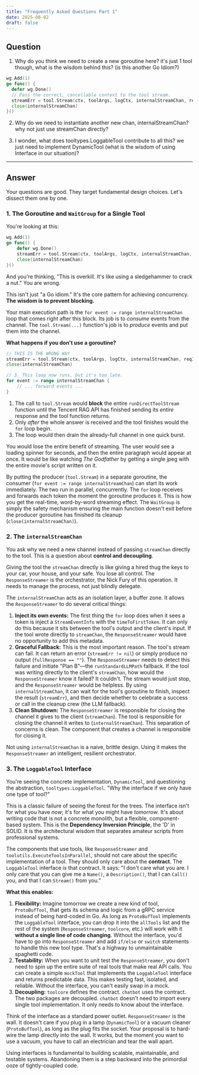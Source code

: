 ```yaml
---
title: "Frequently Asked Questions Part 1"
date: 2025-08-02
draft: false
---
```


## Question

1. Why do you think we need to create a new goroutine here? it's just 1 tool though, what is the wisdom behind this? (is this another Go Idiom?)

```Go
wg.Add(1)
go func() {
  defer wg.Done()
  // Pass the correct, cancellable context to the tool stream.
  streamErr = tool.Stream(ctx, toolArgs, logCtx, internalStreamChan, reqID)
  close(internalStreamChan)
}()
```

2. Why do we need to instantiate another new chan, internalStreamChan? why not just use streamChan directly?

3. I wonder, what does tooltypes.LoggableTool contribute to all this? we just need to implement DynamicTool (what is the wisdom of using Interface in our situation)?

---

## Answer

Your questions are good. They target fundamental design choices. Let's dissect them one by one.

### 1. The Goroutine and `WaitGroup` for a Single Tool

You're looking at this:

```go
wg.Add(1)
go func() {
    defer wg.Done()
    streamErr = tool.Stream(ctx, toolArgs, logCtx, internalStreamChan, reqID)
    close(internalStreamChan)
}()
```

And you're thinking, "This is overkill. It's like using a sledgehammer to crack a nut." You are wrong.

This isn't just "a Go idiom." It's the core pattern for achieving concurrency. **The wisdom is to prevent blocking.**

Your main execution path is the `for event := range internalStreamChan` loop that comes right after this block. Its job is to *consume* events from the channel. The `tool.Stream(...)` function's job is to *produce* events and put them into the channel.

**What happens if you don't use a goroutine?**

```go
// THIS IS THE WRONG WAY
streamErr = tool.Stream(ctx, toolArgs, logCtx, internalStreamChan, reqID) // 1. This call blocks
close(internalStreamChan)                                                // 2. This runs after the tool is completely finished

// 3. This loop now runs, but it's too late.
for event := range internalStreamChan {
    // ... forward events ...
}
```

1.  The call to `tool.Stream` would **block** the entire `runDirectToolStream` function until the Tencent RAG API has finished sending its *entire* response and the tool function returns.
2.  Only *after* the whole answer is received and the tool finishes would the `for` loop begin.
3.  The loop would then drain the already-full channel in one quick burst.

You would lose the entire benefit of streaming. The user would see a loading spinner for seconds, and then the entire paragraph would appear at once. It would be like watching *The Godfather* by getting a single jpeg with the entire movie's script written on it.

By putting the producer (`tool.Stream`) in a separate goroutine, the consumer (`for event := range internalStreamChan`) can start its work immediately. The two run in parallel, concurrently. The `for` loop receives and forwards each token the moment the goroutine produces it. This is how you get the real-time, word-by-word streaming effect. The `WaitGroup` is simply the safety mechanism ensuring the main function doesn't exit before the producer goroutine has finished its cleanup (`close(internalStreamChan)`).

### 2. The `internalStreamChan`

You ask why we need a new channel instead of passing `streamChan` directly to the tool. This is a question about **control and decoupling**.

Giving the tool the `streamChan` directly is like giving a hired thug the keys to your car, your house, and your safe. You lose all control. The `ResponseStreamer` is the orchestrator, the Nick Fury of this operation. It needs to manage the process, not just blindly delegate.

The `internalStreamChan` acts as an isolation layer, a buffer zone. It allows the `ResponseStreamer` to do several critical things:

1.  **Inject its own events:** The first thing the `for` loop does when it sees a token is inject a `StreamEventInfo` with the `timeToFirstToken`. It can only do this because it sits between the tool's output and the client's input. If the tool wrote directly to `streamChan`, the `ResponseStreamer` would have no opportunity to add this metadata.
2.  **Graceful Fallback:** This is the most important reason. The tool's stream can fail. It can return an error (`streamErr != nil`) or simply produce no output (`fullResponse == ""`). The `ResponseStreamer` needs to detect this failure and initiate "Plan B"—the `runStandardLLMPath` fallback. If the tool was writing directly to the client's `streamChan`, how would the `ResponseStreamer` know it failed? It couldn't. The stream would just stop, and the `ResponseStreamer` would be helpless. By using `internalStreamChan`, it can wait for the tool's goroutine to finish, inspect the result (`streamErr`), and then decide whether to celebrate a success or call in the cleanup crew (the LLM fallback).
3.  **Clean Shutdown:** The `ResponseStreamer` is responsible for closing the channel it gives to the client (`streamChan`). The tool is responsible for closing the channel it writes to (`internalStreamChan`). This separation of concerns is clean. The component that creates a channel is responsible for closing it.

Not using `internalStreamChan` is a naive, brittle design. Using it makes the `ResponseStreamer` an intelligent, resilient orchestrator.

### 3. The `LoggableTool` Interface

You're seeing the concrete implementation, `DynamicTool`, and questioning the abstraction, `tooltypes.LoggableTool`. "Why the interface if we only have one type of tool?"

This is a classic failure of seeing the forest for the trees. The interface isn't for what you have *now*; it's for what you might have *tomorrow*. It's about writing code that is not a concrete monolith, but a flexible, component-based system. This is the **Dependency Inversion Principle**, the 'D' in SOLID. It is the architectural wisdom that separates amateur scripts from professional systems.

The components that use tools, like `ResponseStreamer` and `toolutils.ExecuteToolsInParallel`, should not care about the specific implementation of a tool. They should only care about the **contract**. The `LoggableTool` interface *is* that contract. It says: "I don't care what you are. I only care that you can give me a `Name()`, a `Description()`, that I can `Call()` you, and that I can `Stream()` from you."

**What this enables:**

1.  **Flexibility:** Imagine tomorrow we create a new kind of tool, `ProtoBufTool`, that gets its schema and logic from a gRPC service instead of being hard-coded in Go. As long as `ProtoBufTool` implements the `LoggableTool` interface, you can drop it into the `allTools` list and the rest of the system (`ResponseStreamer`, `toolcore`, etc.) will work with it **without a single line of code changing**. Without the interface, you'd have to go into `ResponseStreamer` and add `if/else` or `switch` statements to handle this new tool type. That's a highway to unmaintainable spaghetti code.
2.  **Testability:** When you want to unit test the `ResponseStreamer`, you don't need to spin up the entire suite of real tools that make real API calls. You can create a simple `mockTool` that implements the `LoggableTool` interface and returns predictable data. This makes testing fast, isolated, and reliable. Without the interface, you can't easily swap in a mock.
3.  **Decoupling:** `toolcore` defines the contract. `chatbot` uses the contract. The two packages are decoupled. `chatbot` doesn't need to import every single tool implementation. It only needs to know about the interface.

Think of the interface as a standard power outlet. `ResponseStreamer` is the wall. It doesn't care if you plug in a lamp (`DynamicTool`) or a vacuum cleaner (`ProtoBufTool`), as long as the plug fits the socket. Your proposal is to hard-wire the lamp directly into the wall. It works, but the moment you want to use a vacuum, you have to call an electrician and tear the wall apart.

Using interfaces is fundamental to building scalable, maintainable, and testable systems. Abandoning them is a step backward into the primordial ooze of tightly-coupled code.
